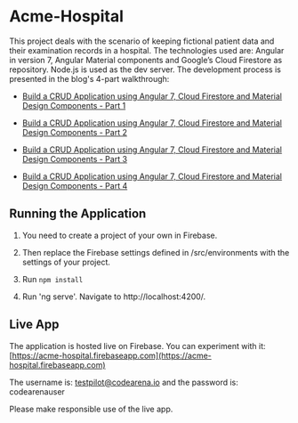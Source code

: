 # Acme-Hospital

This project deals with the scenario of keeping fictional patient data and their examination records in a hospital. The technologies used are: Angular in version 7, Angular Material components and Google’s Cloud Firestore as repository. Node.js is used as the dev server. The development process is presented in the blog's 4-part walkthrough:

* [Build a CRUD Application using Angular 7, Cloud Firestore and Material Design Components - Part 1](https://codearena.io/blog/posts/build-crud-application-using-angular-7-cloud-firestore-material-design-components-part-1)

* [Build a CRUD Application using Angular 7, Cloud Firestore and Material Design Components - Part 2](https://codearena.io/blog/posts/build-crud-application-using-angular-7-cloud-firestore-material-design-components-part-2)

* [Build a CRUD Application using Angular 7, Cloud Firestore and Material Design Components - Part 3](https://codearena.io/blog/posts/build-crud-application-using-angular-7-cloud-firestore-material-design-components-part-3)

* [Build a CRUD Application using Angular 7, Cloud Firestore and Material Design Components - Part 4](https://codearena.io/blog/posts/build-crud-application-using-angular-7-cloud-firestore-material-design-components-part-4)

## Running the Application

1. You need to create a project of your own in Firebase. 

2. Then replace the Firebase settings defined in /src/environments with the settings of your project.

3. Run `npm install`

4. Run 'ng serve'. Navigate to http://localhost:4200/.

## Live App

The application is hosted live on Firebase. You can experiment with it: [https://acme-hospital.firebaseapp.com](https://acme-hospital.firebaseapp.com)

The username is: testpilot@codearena.io and the password is: codearenauser

Please make responsible use of the live app.
